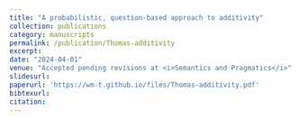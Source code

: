 ```yaml
---
title: "A probabilistic, question-based approach to additivity"
collection: publications
category: manuscripts
permalink: /publication/Thomas-additivity
excerpt:
date: "2024-04-01"
venue: "Accepted pending revisions at <i>Semantics and Pragmatics</i>"
slidesurl:
paperurl: 'https://wm-t.github.io/files/Thomas-additivity.pdf'
bibtexurl:
citation:
---
```

